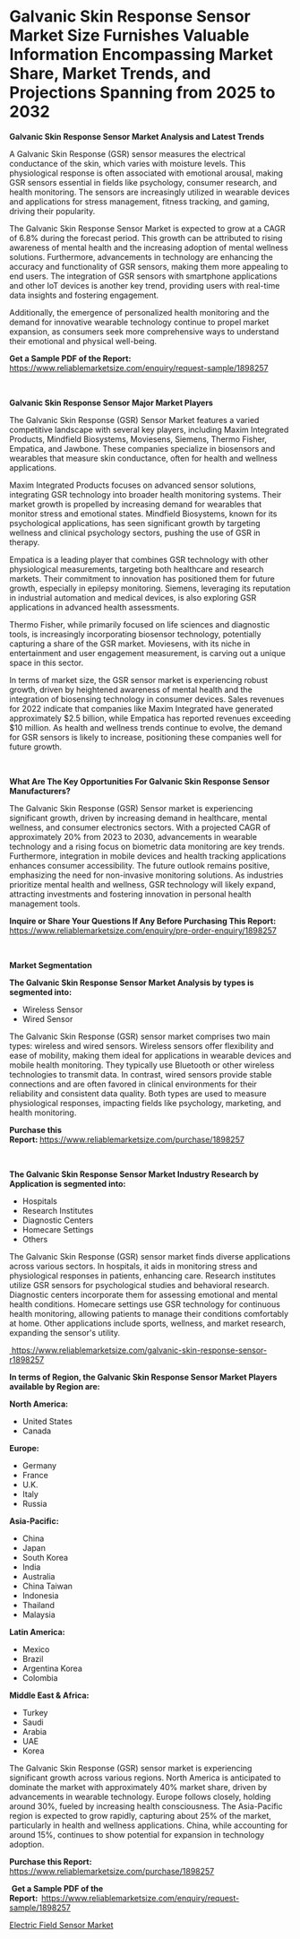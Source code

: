 <p><h1>Galvanic Skin Response Sensor Market Size Furnishes Valuable Information Encompassing Market Share, Market Trends, and Projections Spanning from 2025 to 2032</h1></p><p><strong>Galvanic Skin Response Sensor Market Analysis and Latest Trends</strong></p>
<p><p>A Galvanic Skin Response (GSR) sensor measures the electrical conductance of the skin, which varies with moisture levels. This physiological response is often associated with emotional arousal, making GSR sensors essential in fields like psychology, consumer research, and health monitoring. The sensors are increasingly utilized in wearable devices and applications for stress management, fitness tracking, and gaming, driving their popularity.</p><p>The Galvanic Skin Response Sensor Market is expected to grow at a CAGR of 6.8% during the forecast period. This growth can be attributed to rising awareness of mental health and the increasing adoption of mental wellness solutions. Furthermore, advancements in technology are enhancing the accuracy and functionality of GSR sensors, making them more appealing to end users. The integration of GSR sensors with smartphone applications and other IoT devices is another key trend, providing users with real-time data insights and fostering engagement.</p><p>Additionally, the emergence of personalized health monitoring and the demand for innovative wearable technology continue to propel market expansion, as consumers seek more comprehensive ways to understand their emotional and physical well-being.</p></p>
<p><strong>Get a Sample PDF of the Report:&nbsp;</strong> <a href="https://www.reliablemarketsize.com/enquiry/request-sample/1898257?utm_campaign=1879&utm_medium=2&utm_source=Github&utm_content=ia&utm_term=06042025&utm_id=galvanic-skin-response-sensor">https://www.reliablemarketsize.com/enquiry/request-sample/1898257</a></p>
<p>&nbsp;</p>
<p><strong>Galvanic Skin Response Sensor Major Market Players</strong></p>
<p><p>The Galvanic Skin Response (GSR) Sensor Market features a varied competitive landscape with several key players, including Maxim Integrated Products, Mindfield Biosystems, Moviesens, Siemens, Thermo Fisher, Empatica, and Jawbone. These companies specialize in biosensors and wearables that measure skin conductance, often for health and wellness applications.</p><p>Maxim Integrated Products focuses on advanced sensor solutions, integrating GSR technology into broader health monitoring systems. Their market growth is propelled by increasing demand for wearables that monitor stress and emotional states. Mindfield Biosystems, known for its psychological applications, has seen significant growth by targeting wellness and clinical psychology sectors, pushing the use of GSR in therapy.</p><p>Empatica is a leading player that combines GSR technology with other physiological measurements, targeting both healthcare and research markets. Their commitment to innovation has positioned them for future growth, especially in epilepsy monitoring. Siemens, leveraging its reputation in industrial automation and medical devices, is also exploring GSR applications in advanced health assessments.</p><p>Thermo Fisher, while primarily focused on life sciences and diagnostic tools, is increasingly incorporating biosensor technology, potentially capturing a share of the GSR market. Moviesens, with its niche in entertainment and user engagement measurement, is carving out a unique space in this sector.</p><p>In terms of market size, the GSR sensor market is experiencing robust growth, driven by heightened awareness of mental health and the integration of biosensing technology in consumer devices. Sales revenues for 2022 indicate that companies like Maxim Integrated have generated approximately $2.5 billion, while Empatica has reported revenues exceeding $10 million. As health and wellness trends continue to evolve, the demand for GSR sensors is likely to increase, positioning these companies well for future growth.</p></p>
<p>&nbsp;</p>
<p><strong>What Are The Key Opportunities For Galvanic Skin Response Sensor Manufacturers?</strong></p>
<p><p>The Galvanic Skin Response (GSR) Sensor market is experiencing significant growth, driven by increasing demand in healthcare, mental wellness, and consumer electronics sectors. With a projected CAGR of approximately 20% from 2023 to 2030, advancements in wearable technology and a rising focus on biometric data monitoring are key trends. Furthermore, integration in mobile devices and health tracking applications enhances consumer accessibility. The future outlook remains positive, emphasizing the need for non-invasive monitoring solutions. As industries prioritize mental health and wellness, GSR technology will likely expand, attracting investments and fostering innovation in personal health management tools.</p></p>
<p><strong>Inquire or Share Your Questions If Any Before Purchasing This Report:</strong> <a href="https://www.reliablemarketsize.com/enquiry/pre-order-enquiry/1898257?utm_campaign=1879&utm_medium=2&utm_source=Github&utm_content=ia&utm_term=06042025&utm_id=galvanic-skin-response-sensor">https://www.reliablemarketsize.com/enquiry/pre-order-enquiry/1898257</a></p>
<p>&nbsp;</p>
<p><strong>Market Segmentation</strong></p>
<p><strong>The Galvanic Skin Response Sensor Market Analysis by types is segmented into:</strong></p>
<p><ul><li>Wireless Sensor</li><li>Wired Sensor</li></ul></p>
<p><p>The Galvanic Skin Response (GSR) sensor market comprises two main types: wireless and wired sensors. Wireless sensors offer flexibility and ease of mobility, making them ideal for applications in wearable devices and mobile health monitoring. They typically use Bluetooth or other wireless technologies to transmit data. In contrast, wired sensors provide stable connections and are often favored in clinical environments for their reliability and consistent data quality. Both types are used to measure physiological responses, impacting fields like psychology, marketing, and health monitoring.</p></p>
<p><strong>Purchase this Report:&nbsp;</strong><a href="https://www.reliablemarketsize.com/purchase/1898257?utm_campaign=1879&utm_medium=2&utm_source=Github&utm_content=ia&utm_term=06042025&utm_id=galvanic-skin-response-sensor">https://www.reliablemarketsize.com/purchase/1898257</a></p>
<p>&nbsp;</p>
<p><strong>The Galvanic Skin Response Sensor Market Industry Research by Application is segmented into:</strong></p>
<p><ul><li>Hospitals</li><li>Research Institutes</li><li>Diagnostic Centers</li><li>Homecare Settings</li><li>Others</li></ul></p>
<p><p>The Galvanic Skin Response (GSR) sensor market finds diverse applications across various sectors. In hospitals, it aids in monitoring stress and physiological responses in patients, enhancing care. Research institutes utilize GSR sensors for psychological studies and behavioral research. Diagnostic centers incorporate them for assessing emotional and mental health conditions. Homecare settings use GSR technology for continuous health monitoring, allowing patients to manage their conditions comfortably at home. Other applications include sports, wellness, and market research, expanding the sensor's utility.</p></p>
<p><a href="https://www.reliablemarketsize.com/galvanic-skin-response-sensor-r1898257?utm_campaign=1879&utm_medium=2&utm_source=Github&utm_content=ia&utm_term=06042025&utm_id=galvanic-skin-response-sensor">&nbsp;https://www.reliablemarketsize.com/galvanic-skin-response-sensor-r1898257</a></p>
<p><strong>In terms of Region, the Galvanic Skin Response Sensor Market Players available by Region are:</strong></p>
<p>
    <p> <strong> North America: </strong>
        <ul>
            <li>United States</li>
            <li>Canada</li>
        </ul>
        </p> 
    <p> <strong> Europe: </strong>
        <ul>
            <li>Germany</li>
            <li>France</li>
            <li>U.K.</li>
            <li>Italy</li>
            <li>Russia</li>
        </ul>
        </p> 
    <p> <strong> Asia-Pacific: </strong>
        <ul>
            <li>China</li>
            <li>Japan</li>
            <li>South Korea</li>
            <li>India</li>
            <li>Australia</li>
            <li>China Taiwan</li>
            <li>Indonesia</li>
            <li>Thailand</li>
            <li>Malaysia</li>
        </ul>
        </p> 
    <p> <strong> Latin America: </strong>
        <ul>
            <li>Mexico</li>
            <li>Brazil</li>
            <li>Argentina Korea</li>
            <li>Colombia</li>
        </ul>
        </p> 
    <p> <strong> Middle East & Africa: </strong>
        <ul>
            <li>Turkey</li>
            <li>Saudi</li>
            <li>Arabia</li>
            <li>UAE</li>
            <li>Korea</li>
        </ul>
    </p>
    </p>
<p><p>The Galvanic Skin Response (GSR) sensor market is experiencing significant growth across various regions. North America is anticipated to dominate the market with approximately 40% market share, driven by advancements in wearable technology. Europe follows closely, holding around 30%, fueled by increasing health consciousness. The Asia-Pacific region is expected to grow rapidly, capturing about 25% of the market, particularly in health and wellness applications. China, while accounting for around 15%, continues to show potential for expansion in technology adoption.</p></p>
<p><strong>Purchase this Report: </strong><a href="https://www.reliablemarketsize.com/purchase/1898257?utm_campaign=1879&utm_medium=2&utm_source=Github&utm_content=ia&utm_term=06042025&utm_id=galvanic-skin-response-sensor">https://www.reliablemarketsize.com/purchase/1898257</a></p>
<p>&nbsp;<strong>Get a Sample PDF of the Report:&nbsp;&nbsp;</strong><a href="https://www.reliablemarketsize.com/enquiry/request-sample/1898257?utm_campaign=1879&utm_medium=2&utm_source=Github&utm_content=ia&utm_term=06042025&utm_id=galvanic-skin-response-sensor">https://www.reliablemarketsize.com/enquiry/request-sample/1898257</a></p>
<p><strong></strong></p>
<p><p><a href="https://github.com/FassouRP/Market-Research-Report-List-7/blob/main/electric-field-sensor-market.md?utm_campaign=1879&utm_medium=2&utm_source=Github&utm_content=ia&utm_term=06042025&utm_id=galvanic-skin-response-sensor">Electric Field Sensor Market</a></p></p>